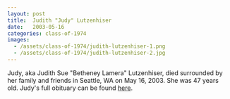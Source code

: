 ```yaml
---
layout: post
title:  Judith "Judy" Lutzenhiser
date:   2003-05-16
categories: class-of-1974
images:
  - /assets/class-of-1974/judith-lutzenhiser-1.png
  - /assets/class-of-1974/judith-lutzenhiser-2.jpg
---
```

Judy, aka Judith Sue "Betheney Lamera" Lutzenhiser, died surrounded by her family and friends in Seattle, WA on May 16, 2003. She was 47 years old. Judy's full obituary can be found [here](http://tinyurl.com/pp9smq3).
